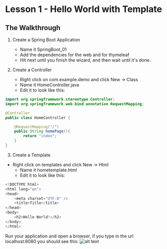 # Lesson 1 - Hello World with Template 
## The Walkthrough 

1. Create a Spring Boot Application 
	* Name it SpringBoot_01 
	* Add the dependencies for the web and for thymeleaf 
	* Hit next until you finish the wizard, and then wait until it's done.    

2. Create a Controller 
	* Right click on com.example.demo and click New -> Class 
	* Name it HomeController.java 
	* Edit it to look like this: 
```java
import org.springframework.stereotype.Controller;
import org.springframework.web.bind.annotation.RequestMapping;

@Controller
public class HomeController {

    @RequestMapping("/")
    public String homePage(){
        return "index";
    }
}
```

3. Create a Template 
  * Right click on templates and click New -> Html 
	* Name it hometemplate.html 
	* Edit it to look like this: 
```java
<!DOCTYPE html>
<html lang="en">
<head>
    <meta charset="UTF-8" />
    <title>Title</title>
</head>
<body>
    <h2>Hello World!</h2>
</body>
</html>
```

Run your application and open a browser, if you type in the url localhost:8080 you should see this: 
![alt text]()
